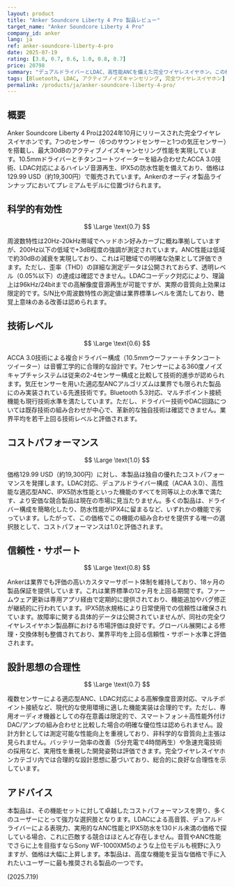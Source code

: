 ```yaml
---
layout: product
title: "Anker Soundcore Liberty 4 Pro 製品レビュー"
target_name: "Anker Soundcore Liberty 4 Pro"
company_id: anker
lang: ja
ref: anker-soundcore-liberty-4-pro
date: 2025-07-19
rating: [3.8, 0.7, 0.6, 1.0, 0.8, 0.7]
price: 20798
summary: "デュアルドライバーとLDAC、高性能ANCを備えた完全ワイヤレスイヤホン。この機能セットでは卓越したコストパフォーマンスを誇る"
tags: [Bluetooth, LDAC, アクティブノイズキャンセリング, 完全ワイヤレスイヤホン]
permalink: /products/ja/anker-soundcore-liberty-4-pro/
---
```

## 概要

Anker Soundcore Liberty 4 Proは2024年10月にリリースされた完全ワイヤレスイヤホンです。7つのセンサー（6つのサウンドセンサーと1つの気圧センサー）を搭載し、最大30dBのアクティブノイズキャンセリング性能を実現しています。10.5mmドライバーとチタンコートツイーターを組み合わせたACCA 3.0技術、LDAC対応によるハイレゾ音源再生、IPX5の防水性能を備えており、価格は129.99 USD（約19,300円）で販売されています。Ankerのオーディオ製品ラインナップにおいてプレミアムモデルに位置づけられます。

## 科学的有効性

$$ \Large \text{0.7} $$

周波数特性は20Hz-20kHz帯域でヘッドホン好みカーブに概ね準拠していますが、200Hz以下の低域で+3dB程度の強調が測定されています。ANC性能は低域で約30dBの減衰を実現しており、これは可聴域での明確な効果として評価できます。ただし、歪率（THD）の詳細な測定データは公開されておらず、透明レベル（0.05%以下）の達成は確認できません。LDACコーデック対応により、理論上は96kHz/24bitまでの高解像度音源再生が可能ですが、実際の音質向上効果は限定的です。S/N比や周波数特性の測定値は業界標準レベルを満たしており、聴覚上意味のある改善は認められます。

## 技術レベル

$$ \Large \text{0.6} $$

ACCA 3.0技術による複合ドライバー構成（10.5mmウーファー＋チタンコートツイーター）は音響工学的に合理的な設計です。7センサーによる360度ノイズキャプチャシステムは従来の2-4センサー構成と比較して技術的進歩が認められます。気圧センサーを用いた適応型ANCアルゴリズムは業界でも限られた製品にのみ実装されている先進技術です。Bluetooth 5.3対応、マルチポイント接続機能も現行技術水準を満たしています。ただし、ドライバー技術やDAC回路については既存技術の組み合わせが中心で、革新的な独自技術は確認できません。業界平均を若干上回る技術レベルと評価されます。

## コストパフォーマンス

$$ \Large \text{1.0} $$

価格129.99 USD（約19,300円）に対し、本製品は独自の優れたコストパフォーマンスを発揮します。LDAC対応、デュアルドライバー構成（ACAA 3.0）、高性能な適応型ANC、IPX5防水性能といった機能のすべてを同等以上の水準で満たす、より安価な競合製品は現在の市場に見当たりません。多くの製品は、ドライバー構成を簡略化したり、防水性能がIPX4に留まるなど、いずれかの機能で劣っています。したがって、この価格でこの機能の組み合わせを提供する唯一の選択肢として、コストパフォーマンスは1.0と評価されます。

## 信頼性・サポート

$$ \Large \text{0.8} $$

Ankerは業界でも評価の高いカスタマーサポート体制を維持しており、18ヶ月の製品保証を提供しています。これは業界標準の12ヶ月を上回る期間です。ファームウェア更新は専用アプリ経由で定期的に提供されており、機能追加やバグ修正が継続的に行われています。IPX5防水規格により日常使用での信頼性は確保されています。故障率に関する具体的データは公開されていませんが、同社の完全ワイヤレスイヤホン製品群における市場評価は良好です。グローバル展開による修理・交換体制も整備されており、業界平均を上回る信頼性・サポート水準と評価されます。

## 設計思想の合理性

$$ \Large \text{0.7} $$

複数センサーによる適応型ANC、LDAC対応による高解像度音源対応、マルチポイント接続など、現代的な使用環境に適した機能実装は合理的です。ただし、専用オーディオ機器としての存在意義は限定的で、スマートフォン＋高性能外付けDAC/アンプの組み合わせと比較した場合の明確な優位性は認められません。設計方針としては測定可能な性能向上を重視しており、非科学的な音質向上主張は見られません。バッテリー効率の改善（5分充電で4時間再生）や急速充電技術の採用など、実用性を重視した開発姿勢は評価できます。完全ワイヤレスイヤホンカテゴリ内では合理的な設計思想に基づいており、総合的に良好な合理性を示しています。

## アドバイス

本製品は、その機能セットに対して卓越したコストパフォーマンスを誇り、多くのユーザーにとって強力な選択肢となります。LDACによる高音質、デュアルドライバーによる表現力、実用的なANC性能とIPX5防水を130ドル未満の価格で探している場合、これに匹敵する競合はほとんど存在しません。音質やANC性能でさらに上を目指すならSony WF-1000XM5のような上位モデルも視野に入りますが、価格は大幅に上昇します。本製品は、高度な機能を妥当な価格で手に入れたいユーザーに最も推奨される製品の一つです。

(2025.7.19)